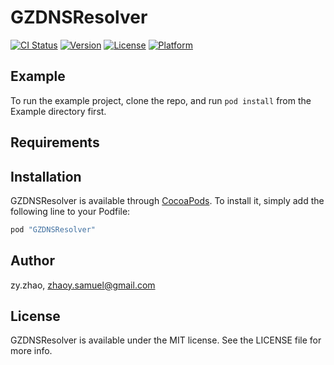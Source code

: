 # GZDNSResolver

[![CI Status](http://img.shields.io/travis/SamuelZhaoY/iOS-DNSResolver.svg?style=flat)](https://travis-ci.org/SamuelZhaoY/iOS-DNSResolver)
[![Version](https://img.shields.io/cocoapods/v/GZDNSResolver.svg?style=flat)](http://cocoapods.org/pods/GZDNSResolver)
[![License](https://img.shields.io/cocoapods/l/GZDNSResolver.svg?style=flat)](http://cocoapods.org/pods/GZDNSResolver)
[![Platform](https://img.shields.io/cocoapods/p/GZDNSResolver.svg?style=flat)](http://cocoapods.org/pods/GZDNSResolver)

## Example

To run the example project, clone the repo, and run `pod install` from the Example directory first.

## Requirements

## Installation

GZDNSResolver is available through [CocoaPods](http://cocoapods.org). To install
it, simply add the following line to your Podfile:

```ruby
pod "GZDNSResolver"
```

## Author

zy.zhao, zhaoy.samuel@gmail.com

## License

GZDNSResolver is available under the MIT license. See the LICENSE file for more info.
